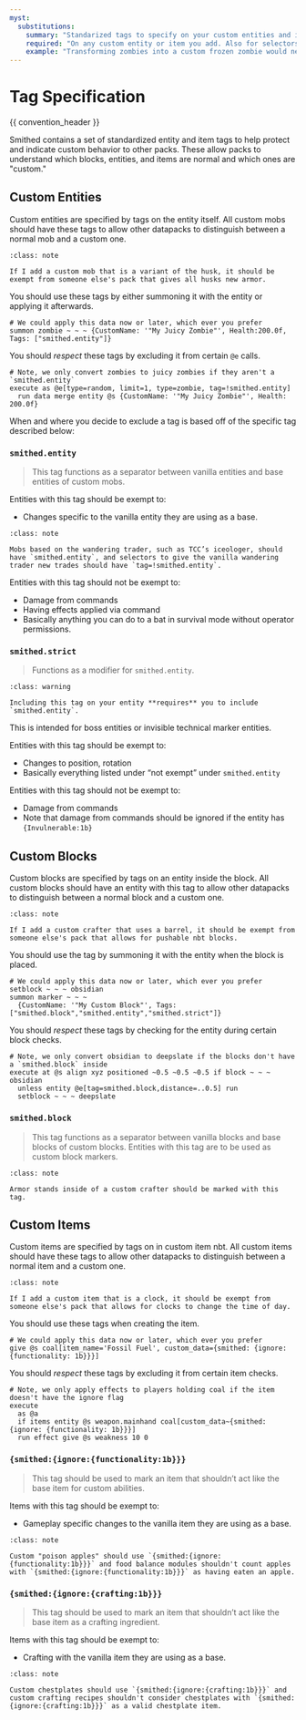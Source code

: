 ```yaml
---
myst:
  substitutions:
    summary: "Standarized tags to specify on your custom entities and items"
    required: "On any custom entity or item you add. Also for selectors selecting arbitrary entities"
    example: "Transforming zombies into a custom frozen zombie would need a `smithed.entity` tag"
---
```


# Tag Specification
{{ convention_header }}

Smithed contains a set of standardized entity and item tags to help protect and indicate custom behavior to other packs. These allow packs to understand which blocks, entities, and items are normal and which ones are "custom."

## Custom Entities
Custom entities are specified by tags on the entity itself. All custom mobs should have these tags to allow other datapacks to distinguish between a normal mob and a custom one.
```{admonition} Example
:class: note

If I add a custom mob that is a variant of the husk, it should be exempt from someone else's pack that gives all husks new armor.
```

You should use these tags by either summoning it with the entity or applying it afterwards.
```mcfunction
# We could apply this data now or later, which ever you prefer
summon zombie ~ ~ ~ {CustomName: '"My Juicy Zombie"', Health:200.0f, Tags: ["smithed.entity"]}
```
You should *respect* these tags by excluding it from certain `@e` calls.
```mcfunction
# Note, we only convert zombies to juicy zombies if they aren't a `smithed.entity`
execute as @e[type=random, limit=1, type=zombie, tag=!smithed.entity]
  run data merge entity @s {CustomName: '"My Juicy Zombie"', Health: 200.0f}
```

When and where you decide to exclude a tag is based off of the specific tag described below:

### `smithed.entity`
> This tag functions as a separator between vanilla entities and base entities of custom mobs. 

Entities with this tag should be exempt to: 
  - Changes specific to the vanilla entity they are using as a base. 

```{admonition} Example
:class: note

Mobs based on the wandering trader, such as TCC’s iceologer, should have `smithed.entity`, and selectors to give the vanilla wandering trader new trades should have `tag=!smithed.entity`.
```

Entities with this tag should not be exempt to: 
  - Damage from commands 
  - Having effects applied via command 
  - Basically anything you can do to a bat in survival mode without operator permissions.

### `smithed.strict`
> Functions as a modifier for `smithed.entity`.
```{admonition} Warning
:class: warning

Including this tag on your entity **requires** you to include `smithed.entity`.
```

This is intended for boss entities or invisible technical marker entities.

Entities with this tag should be exempt to:
  - Changes to position, rotation
   - Basically everything listed under “not exempt” under `smithed.entity`

Entities with this tag should not be exempt to:
  - Damage from commands
  - Note that damage from commands should be ignored if the entity has `{Invulnerable:1b}`

## Custom Blocks
Custom blocks are specified by tags on an entity inside the block. All custom blocks should have an entity with this tag to allow other datapacks to distinguish between a normal block and a custom one.
```{admonition} Example
:class: note

If I add a custom crafter that uses a barrel, it should be exempt from someone else's pack that allows for pushable nbt blocks.
```
You should use the tag by summoning it with the entity when the block is placed.
```mcfunction
# We could apply this data now or later, which ever you prefer
setblock ~ ~ ~ obsidian
summon marker ~ ~ ~  
  {CustomName: '"My Custom Block"', Tags: ["smithed.block","smithed.entity","smithed.strict"]}
```
You should *respect* these tags by checking for the entity during certain block checks.
```mcfunction
# Note, we only convert obsidian to deepslate if the blocks don't have a `smithed.block` inside
execute at @s align xyz positioned ~0.5 ~0.5 ~0.5 if block ~ ~ ~ obsidian 
  unless entity @e[tag=smithed.block,distance=..0.5] run 
  setblock ~ ~ ~ deepslate
```
### `smithed.block`
> This tag functions as a separator between vanilla blocks and base blocks of custom blocks. 
Entities with this tag are to be used as custom block markers. 
```{admonition} Example
:class: note

Armor stands inside of a custom crafter should be marked with this tag.
```

## Custom Items
Custom items are specified by tags on in custom item nbt. All custom items should have these tags to allow other datapacks to distinguish between a normal item and a custom one.
```{admonition} Example
:class: note

If I add a custom item that is a clock, it should be exempt from someone else's pack that allows for clocks to change the time of day.
```

You should use these tags when creating the item.
```mcfunction
# We could apply this data now or later, which ever you prefer
give @s coal[item_name='Fossil Fuel', custom_data={smithed: {ignore: {functionality: 1b}}}]
```
You should *respect* these tags by excluding it from certain item checks.
```mcfunction
# Note, we only apply effects to players holding coal if the item doesn't have the ignore flag
execute
  as @a
  if items entity @s weapon.mainhand coal[custom_data~{smithed: {ignore: {functionality: 1b}}}]
  run effect give @s weakness 10 0
```
### `{smithed:{ignore:{functionality:1b}}}`
> This tag should be used to mark an item that shouldn’t act like the base item for custom abilities.

Items with this tag should be exempt to: 
  - Gameplay specific changes to the vanilla item they are using as a base. 
```{admonition} Example
:class: note

Custom "poison apples" should use `{smithed:{ignore:{functionality:1b}}}` and food balance modules shouldn't count apples with `{smithed:{ignore:{functionality:1b}}}` as having eaten an apple.
```
### `{smithed:{ignore:{crafting:1b}}}`
> This tag should be used to mark an item that shouldn’t act like the base item as a crafting ingredient.

Items with this tag should be exempt to: 
  - Crafting with the vanilla item they are using as a base. 
```{admonition} Example
:class: note

Custom chestplates should use `{smithed:{ignore:{crafting:1b}}}` and custom crafting recipes shouldn't consider chestplates with `{smithed:{ignore:{crafting:1b}}}` as a valid chestplate item.
```
